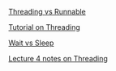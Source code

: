 [Threading vs Runnable](https://stackoverflow.com/questions/541487/implements-runnable-vs-extends-thread-in-java)

[Tutorial on Threading](https://www.tutorialspoint.com/java/lang/java_lang_thread.htm)

[Wait vs Sleep](https://www.baeldung.com/java-wait-and-sleep)

[Lecture 4 notes on Threading](https://www.computing.dcu.ie/~rbrennan/CA4006%20Lecture%204%20A%20Design%20Pattern-based%20Approach%20to%20Concurrency%20-%20part%201.pdf)
